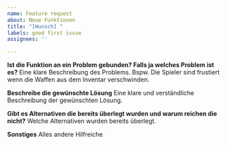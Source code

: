 ```yaml
---
name: Feature request
about: Neue Funktionen
title: "[Wunsch] "
labels: good first issue
assignees: ''

---
```


**Ist die Funktion an ein Problem gebunden? Falls ja welches Problem ist es?**
Eine klare Beschreibung des Problems. Bspw. Die Spieler sind frustiert wenn die Waffen aus dem Inventar verschwinden.

**Beschreibe die gewünschte Lösung**
Eine klare und verständliche Beschreibung der gewünschten Lösung.

**Gibt es Alternativen die bereits überlegt wurden und warum reichen die nicht?**
Welche Alternativen wurden bereits überlegt.

**Sonstiges**
Alles andere Hilfreiche
